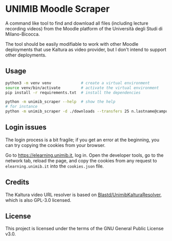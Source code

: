 # UNIMIB Moodle Scraper

A command like tool to find and download all files (including lecture recording videos) from the Moodle platform of the
Università degli Studi di Milano-Bicocca.

The tool should be easily modifiable to work with other Moodle deployments that use Kaltura as video provider, but I
don't intend to support other deployments.

## Usage

```bash
python3 -m venv venv             # create a virtual environment
source venv/bin/activate         # activate the virtual environment
pip install -r requirements.txt  # install the dependencies

python -m unimib_scraper --help  # show the help
# for instance
python -m unimib_scraper -d ./downloads --transfers 25 n.lastname@campus.unimib.it PaSsWoRd
```

## Login issues

The login process is a bit fragile; if you get an error at the beginning, you can try copying the cookies from your
browser.

Go to https://elearning.unimib.it, log in. Open the developer tools, go to the network tab, reload the page, and copy
the cookies from any request to `elearning.unimib.it` into the `cookies.json` file.

## Credits

The Kaltura video URL resolver is based
on [Blastd/UnimibKalturaResolver](https://github.com/Blastd/UnimibKalturaResolver/),
which is also GPL-3.0 licensed.

## License

This project is licensed under the terms of the GNU General Public License v3.0.
